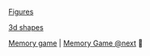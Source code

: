 [Figures](https://scred666.github.io/demos/figures/)

[3d shapes](https://scred666.github.io/demos/3d-shapes/)

[Memory game](https://scred666.github.io/demos/memory-game/) | [Memory Game @next](https://scred666.github.io/demos/memory-game-next/) 🚀
